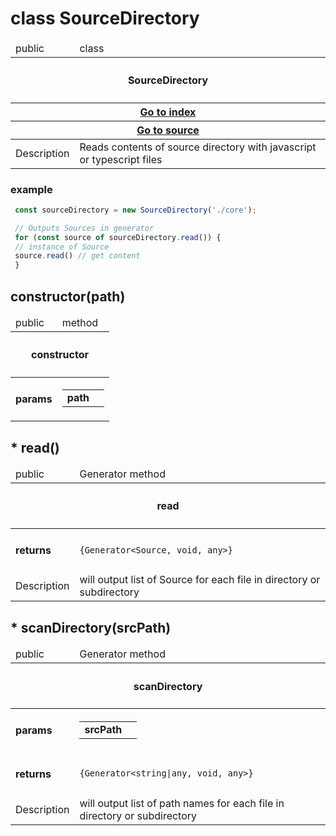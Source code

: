 
# class SourceDirectory 


<table>
    <thead>
        <tr>
            <td> public</td>
            <td>
                class
            </td>
        </tr>
        <tr>
            <th colSpan="2">
                <h4 v-if="!properties['deprecated']">SourceDirectory</h4>
            </th>
        </tr>
        <tr v-if="properties['kind'] === 'class'">
            <th colSpan="2">
                <a href="Index.md">Go to index</a>
            </th>
        </tr>
        <tr v-if="properties['kind'] === 'class'">
            <th colSpan="2">
                <a href="">Go to source</a>
            </th>
        </tr>
    </thead>
    <tbody>
        <tr v-if="!!properties['description']">
            <td>Description</td>
            <td colSpan="3">
                Reads contents of source directory with javascript or typescript files
            </td>
        </tr>
    </tbody>
    <tfoot>
    </tfoot>
</table>

<h3 v-if="!!properties['example']">example</h3>

 ```js
  const sourceDirectory = new SourceDirectory('./core');
 
  // Outputs Sources in generator
  for (const source of sourceDirectory.read()) {
  // instance of Source
  source.read() // get content
  }
 
  ```


## constructor(path)



<table>
    <thead>
        <tr>
            <td> public</td>
            <td>
                method
            </td>
        </tr>
        <tr>
            <th colSpan="2">
                <h4 v-if="!properties['deprecated']">constructor</h4>
            </th>
        </tr>
    </thead>
    <tbody>
        <trs v-if="properties['params'].length > 0">
            <td>
                <h4>params</h4>
            </td>
            <td>
                <table>
                    <tr>                        <td><b>path</b></td>
                        <td><code></code></td>
</tr>                </table>
            </td>
        </trs>
    </tbody>
    <tfoot>
    </tfoot>
</table>


## * read()



<table>
    <thead>
        <tr>
            <td> public</td>
            <td>
                <span v-if="!!properties['is_generator']">Generator</span>
                method
            </td>
        </tr>
        <tr>
            <th colSpan="2">
                <h4 v-if="!properties['deprecated']">read</h4>
            </th>
        </tr>
    </thead>
    <tbody>
        <tr v-if="!!properties['return']">
            <td>
                <h4>returns</h4>
            </td>
            <td>
                <pre><code>{Generator&lt;Source, void, any&gt;}</code></pre>
            </td>
        </tr>
        <tr v-if="!!properties['description']">
            <td>Description</td>
            <td colSpan="3">
                will output list of Source for each file in directory or subdirectory
            </td>
        </tr>
    </tbody>
    <tfoot>
    </tfoot>
</table>


## * scanDirectory(srcPath)



<table>
    <thead>
        <tr>
            <td> public</td>
            <td>
                <span v-if="!!properties['is_generator']">Generator</span>
                method
            </td>
        </tr>
        <tr>
            <th colSpan="2">
                <h4 v-if="!properties['deprecated']">scanDirectory</h4>
            </th>
        </tr>
    </thead>
    <tbody>
        <trs v-if="properties['params'].length > 0">
            <td>
                <h4>params</h4>
            </td>
            <td>
                <table>
                    <tr>                        <td><b>srcPath</b></td>
                        <td><code></code></td>
</tr>                </table>
            </td>
        </trs>
        <tr v-if="!!properties['return']">
            <td>
                <h4>returns</h4>
            </td>
            <td>
                <pre><code>{Generator&lt;string|any, void, any&gt;}</code></pre>
            </td>
        </tr>
        <tr v-if="!!properties['description']">
            <td>Description</td>
            <td colSpan="3">
                will output list of path names for each file in directory or subdirectory
            </td>
        </tr>
    </tbody>
    <tfoot>
    </tfoot>
</table>

